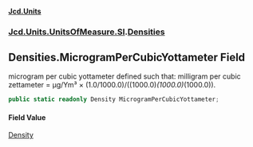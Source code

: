 #### [Jcd.Units](index.md 'index')
### [Jcd.Units.UnitsOfMeasure.SI](Jcd.Units.UnitsOfMeasure.SI.md 'Jcd.Units.UnitsOfMeasure.SI').[Densities](Densities.md 'Jcd.Units.UnitsOfMeasure.SI.Densities')

## Densities.MicrogramPerCubicYottameter Field

microgram per cubic yottameter defined such that: milligram per cubic zettameter = μg/Ym³ × (1.0/1000.0)/((1000.0)*(1000.0)*(1000.0)).

```csharp
public static readonly Density MicrogramPerCubicYottameter;
```

#### Field Value
[Density](Density.md 'Jcd.Units.UnitTypes.Density')